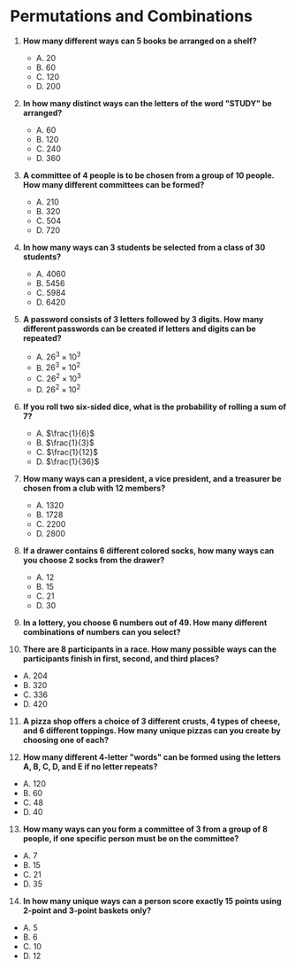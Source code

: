 # Permutations and Combinations

1. **How many different ways can 5 books be arranged on a shelf?**
   - A. 20
   - B. 60
   - C. 120
   - D. 200

2. **In how many distinct ways can the letters of the word "STUDY" be arranged?**
   - A. 60
   - B. 120
   - C. 240
   - D. 360

3. **A committee of 4 people is to be chosen from a group of 10 people. How many different committees can be formed?**
   - A. 210
   - B. 320
   - C. 504
   - D. 720

4. **In how many ways can 3 students be selected from a class of 30 students?**
   - A. 4060
   - B. 5456
   - C. 5984
   - D. 6420

5. **A password consists of 3 letters followed by 3 digits. How many different passwords can be created if letters and digits can be repeated?**
   - A. $26^3 \times 10^3$
   - B. $26^3 \times 10^2$
   - C. $26^2 \times 10^3$
   - D. $26^2 \times 10^2$

6. **If you roll two six-sided dice, what is the probability of rolling a sum of 7?**
   - A. $\frac{1}{6}$
   - B. $\frac{1}{3}$
   - C. $\frac{1}{12}$
   - D. $\frac{1}{36}$

7. **How many ways can a president, a vice president, and a treasurer be chosen from a club with 12 members?**
   - A. 1320
   - B. 1728
   - C. 2200
   - D. 2800

8. **If a drawer contains 6 different colored socks, how many ways can you choose 2 socks from the drawer?**
   - A. 12
   - B. 15
   - C. 21
   - D. 30

9. **In a lottery, you choose 6 numbers out of 49. How many different combinations of numbers can you select?**

10. **There are 8 participants in a race. How many possible ways can the participants finish in first, second, and third places?**
   - A. 204
   - B. 320
   - C. 336
   - D. 420

11. **A pizza shop offers a choice of 3 different crusts, 4 types of cheese, and 6 different toppings. How many unique pizzas can you create by choosing one of each?**

12. **How many different 4-letter "words" can be formed using the letters A, B, C, D, and E if no letter repeats?**
   - A. 120
   - B. 60
   - C. 48
   - D. 40

13. **How many ways can you form a committee of 3 from a group of 8 people, if one specific person must be on the committee?**
   - A. 7
   - B. 15
   - C. 21
   - D. 35

14. **In how many unique ways can a person score exactly 15 points using 2-point and 3-point baskets only?**  
   - A. 5
   - B. 6
   - C. 10
   - D. 12
